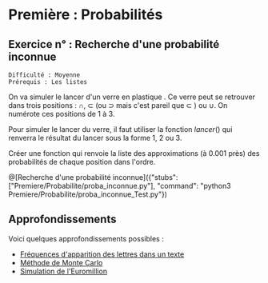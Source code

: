 # Première : Probabilités


## Exercice n° : Recherche d'une probabilité inconnue
`Difficulté : Moyenne`  
`Prérequis : Les listes`

On va simuler le lancer d'un verre en plastique . Ce verre peut se retrouver dans trois positions : $`\cap`$, $`\subset`$ (ou $`\supset`$ mais c'est pareil que $`\subset`$ ) ou $`\cup`$. On numérote ces positions de 1 à 3.

Pour simuler le lancer du verre, il faut utiliser la fonction $`lancer()`$ qui renverra le résultat du lancer sous la forme 1, 2 ou 3.

Créer une fonction qui renvoie la liste des approximations (à 0.001 près) des probabilités de chaque position dans l'ordre.

@[Recherche d'une probabilité inconnue]({"stubs": ["Premiere/Probabilite/proba_inconnue.py"], "command": "python3 Premiere/Probabilite/proba_inconnue_Test.py"})


## Approfondissements

Voici quelques approfondissements possibles :
- [Fréquences d'apparition des lettres dans un texte](https://tech.io/playgrounds/17176/recueil-dexercices-pour-apprendre-python-au-lycee/frequences-dapparitions-de-lettres)
- [Méthode de Monte Carlo](https://tech.io/playgrounds/17176/recueil-dexercices-pour-apprendre-python-au-lycee/la-methode-de-monte-carlo)
- [Simulation de l'Euromillion](https://tech.io/playgrounds/17176/recueil-dexercices-pour-apprendre-python-au-lycee/simulation-de-leuromillion)
